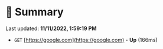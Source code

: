 # 📖 Summary
Last updated: **11/11/2022, 1:59:19 PM**

- `GET` [https://google.com](https://google.com) - **Up** (166ms)
